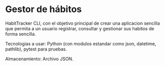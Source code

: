 # Gestor de hábitos

HabitTracker CLI, con el objetivo principal de crear una aplicacion sencilla que permita a un usuario registrar, consultar y gestionar sus habitos de forma sencilla. 

Tecnologias a usar: Python (con modulos estandar como json, datetime, pathlib), pytest para pruebas. 

Almacenamiento: Archivo JSON.
